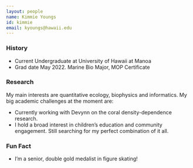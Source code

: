 ```yaml
---
layout: people
name: Kimmie Youngs
id: kimmie
email: kyoungs@hawaii.edu
---
```


### History

- Current Undergraduate at University of Hawaii at Manoa
- Grad date May 2022. Marine Bio Major, MOP Certificate

### Research

My main interests are quantitative ecology, biophysics and informatics. My big academic challenges at the moment are:

- Currently working with Devynn on the coral density-dependence research.
- I hold a broad interest in children’s education and community engagement. Still searching for my perfect combination of it all.

### Fun Fact

- I’m a senior, double gold medalist in figure skating!
